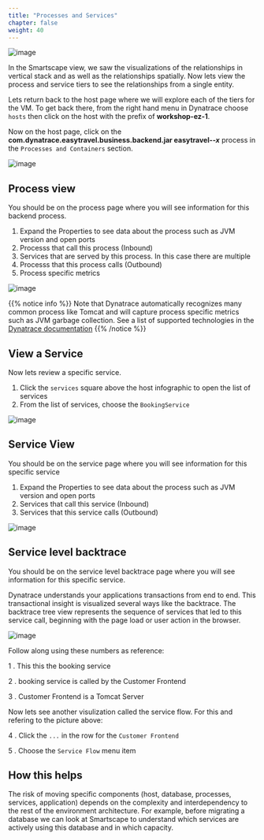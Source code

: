 ```yaml
---
title: "Processes and Services"
chapter: false
weight: 40
---
```


![image](/images/florian.png)

In the Smartscape view, we saw the visualizations of the relationships in vertical stack and as well as the relationships spatially. Now lets view the process and service tiers to see the relationships from a single entity.

Lets return back to the host page where we will explore each of the tiers for the VM. To get back there, from the right hand menu in Dynatrace choose `hosts` then click on the host with the prefix of **workshop-ez-1**.

Now on the host page, click on the **com.dynatrace.easytravel.business.backend.jar easytravel-*-x*** process in the `Processes and Containers` section.

![image](/images/host-process.png)

## Process view

You should be on the process page where you will see information for this backend process.

1. Expand the Properties to see data about the process such as JVM version and open ports
1. Processs that call this process (Inbound)
1. Services that are served by this process. In this case there are multiple
1. Processs that this process calls (Outbound)
1. Process specific metrics

![image](/images/process-view.png)

{{% notice info %}}
Note that Dynatrace automatically recognizes many common process like Tomcat and will capture process specific metrics such as JVM garbage collection. See a list of supported technologies in the [Dynatrace documentation](https://www.dynatrace.com/support/help/technology-support/supported-technologies-and-versions/)
{{% /notice %}}

## View a Service

Now lets review a specific service.

1. Click the `services` square above the host infographic to open the list of services
1. From the list of services, choose the `BookingService`

![image](/images/process-view-list.png)

## Service View

You should be on the service page where you will see information for this specific service

1. Expand the Properties to see data about the process such as JVM version and open ports
1. Services that call this service (Inbound)
1. Services that this service calls (Outbound)

![image](/images/service-view.png)

## Service level backtrace

You should be on the service level backtrace page where you will see information for this specific service.

Dynatrace understands your applications transactions from end to end. This transactional insight is visualized several ways like the backtrace. The backtrace tree view represents the sequence of services that led to this service call, beginning with the page load or user action in the browser.

![image](/images/service-backtrace.png)

Follow along using these numbers as reference:

1 . This this the booking service

2 . booking service is called by the Customer Frontend

3 . Customer Frontend is a Tomcat Server


Now lets see another visulization called the service flow. For this and refering to the picture above:

4 . Click the `...` in the row for the `Customer Frontend`

5 . Choose the `Service Flow` menu item

## How this helps

The risk of moving specific components (host, database, processes, services, application) depends on the complexity and interdependency to the rest of the environment architecture. For example, before migrating a database we can look at Smartscape to understand which services are actively using this database and in which capacity.